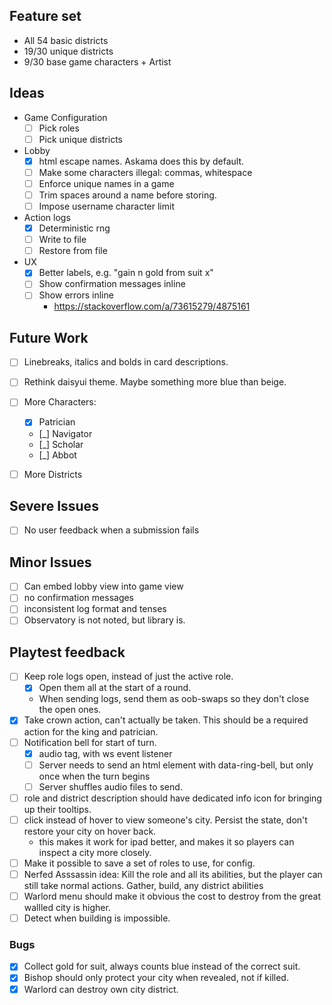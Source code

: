  ## Feature set
 - All 54 basic districts
 - 19/30 unique districts
 - 9/30 base game characters + Artist

## Ideas
- Game Configuration
    - [ ] Pick roles
    - [ ] Pick unique districts

- Lobby
    - [x] html escape names. Askama does this by default.
    - [ ] Make some characters illegal: commas, whitespace
    - [ ] Enforce unique names in a game
    - [ ] Trim spaces around a name before storing.
    - [ ] Impose username character limit

- Action logs
    - [x] Deterministic rng
    - [ ] Write to file
    - [ ] Restore from file
- UX
    - [x] Better labels, e.g. "gain n gold from suit x"
    - [ ] Show confirmation messages inline
    - [ ] Show errors inline
        - https://stackoverflow.com/a/73615279/4875161

## Future Work
- [ ] Linebreaks, italics and bolds in card descriptions.
- [ ] Rethink daisyui theme. Maybe something more blue than beige.
- [ ] More Characters:
    - [x] Patrician
    - [_] Navigator
    - [_] Scholar
    - [_] Abbot
- [ ] More Districts 


## Severe Issues
- [ ] No user feedback when a submission fails


## Minor Issues
- [ ] Can embed lobby view into game view
- [ ] no confirmation messages
- [ ] inconsistent log format and tenses
- [ ] Observatory is not noted, but library is.

## Playtest feedback
- [ ] Keep role logs open, instead of just the active role.
	- [x] Open them all at the start of a round.
	- When sending logs, send them as oob-swaps so they don't close the open ones.
- [x] Take crown action, can't actually be taken. This should be a required action for the king and patrician.
- [ ] Notification bell for start of turn.
    - [x] audio tag, with ws event listener
    - [ ] Server needs to send an html element with data-ring-bell, but only once when the turn begins
    - [ ] Server shuffles audio files to send.
- [ ] role and district description should have dedicated info icon for bringing up their tooltips.
- [ ] click instead of hover to view someone's city. Persist the state, don't restore your city on hover back.
	- this makes it work for ipad better, and makes it so players can inspect a city more closely.
- [ ] Make it possible to save a set of roles to use, for config.
- [ ] Nerfed Asssassin idea: Kill the role and all its abilities, but the player can still take normal actions. Gather, build, any district abilities
- [ ] Warlord menu should make it obvious the cost to destroy from the great wallled city is higher.
- [ ] Detect when building is impossible.
### Bugs
- [x] Collect gold for suit, always counts blue instead of the correct suit.
- [x] Bishop should only protect your city when revealed, not if killed.
- [x] Warlord can destroy own city district.
